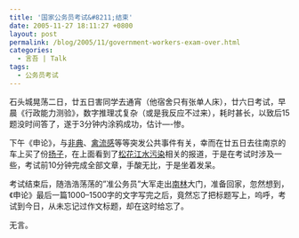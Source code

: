 ```yaml
---
title: '国家公务员考试&#8211;结束'
date: 2005-11-27 18:11:27 +0800
layout: post
permalink: /blog/2005/11/government-workers-exam-over.html
categories:
  - 言吾 | Talk
tags:
  - 公务员考试
---
```

石头城晃荡二日，廿五日害同学去通宵（他宿舍只有张单人床），廿六日考试，早晨《行政能力测验》，数字推理忒复杂（或是我反应不过来），耗时甚长，以致后15题没时间答了，遂于3分钟内涂鸦成功，估计&#8212;-惨。

下午《申论》，与<a href="http://sars.eastday.com/" target="_blank">非典</a>、<a href="http://news.xinhuanet.com/weekend/2005-10/11/content_3608002.htm" target="_blank">禽流感</a>等等突发公共事件有关，幸而在廿五日去往南京的车上买了份<a href="http://www.yangtse.com/" target="_blank">扬子</a>，在上面看到了<a href="http://www.xinhuanet.com/society/zt051124/" target="_blank">松花江水污染</a>相关的报道，于是在考试时涉及一些，考试前10分钟完成全部文章，手酸无比，于是坐着发呆。

考试结束后，随浩浩荡荡的&#8221;准公务员&#8221;大军走出<a href="http://www.njfu.edu.cn/" target="_blank">南林</a>大门，准备回家，忽然想到，《申论》最后一篇1000&#8211;1500字的文字写完之后，竟然忘了把标题写上，呜呼，考试到今日，从未忘记过作文标题，却在这时给忘了。

无言。